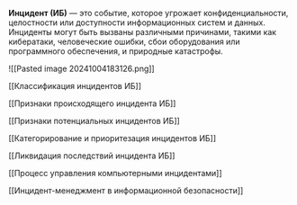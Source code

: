 **Инцидент (ИБ)** — это событие, которое угрожает конфиденциальности, целостности или доступности информационных систем и данных. Инциденты могут быть вызваны различными причинами, такими как кибератаки, человеческие ошибки, сбои оборудования или программного обеспечения, и природные катастрофы.

![[Pasted image 20241004183126.png]]


[[Классификация инцидентов ИБ]]

[[Признаки происходящего инцидента ИБ]]

[[Признаки потенциальных инцидентов ИБ]]

[[Категорирование и приоритезация инцидентов ИБ]]

[[Ликвидация последствий инцидента ИБ]]

[[Процесс управления компьютерными инцидентами]]

[[Инцидент-менеджмент в информационной безопасности]]

